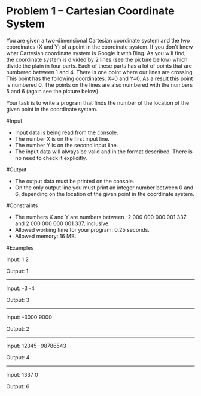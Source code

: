 ﻿Problem 1 – Cartesian Coordinate System
========================================

You are given a two-dimensional Cartesian coordinate system and the two coordinates (X and Y) of a point in the coordinate system. If you don't know what Cartesian coordinate system is Google it with Bing. As you will find, the coordinate system is divided by 2 lines (see the picture bellow) which divide the plain in four parts. Each of these parts has a lot of points that are numbered between 1 and 4. There is one point where our lines are crossing. This point has the following coordinates: X=0 and Y=0. As a result this point is numbered 0. The points on the lines are also numbered with the numbers 5 and 6 (again see the picture below).

Your task is to write a program that finds the number of the location of the given point in the coordinate system.
 
#Input
- Input data is being read from the console. 
- The number X is on the first input line.
- The number Y is on the second input line.
- The input data will always be valid and in the format described. There is no need to check it explicitly.

#Output
- The output data must be printed on the console.
- On the only output line you must print an integer number between 0 and 6, depending on the location of the given point in the coordinate system.

#Constraints
- The numbers X and Y are numbers between -2 000 000 000 001 337 and 2 000 000 000 001 337, inclusive.
- Allowed working time for your program: 0.25 seconds.
- Allowed memory: 16 MB.

#Examples


Input:
1
2

Output:
1

-------------------

Input:
-3
-4

Output:
3

---------------------

Input:
-3000
9000

Output:
2

-----------------------

Input:
12345
-98786543

Output:
4

------------------------

Input:
1337
0

Output:
6
